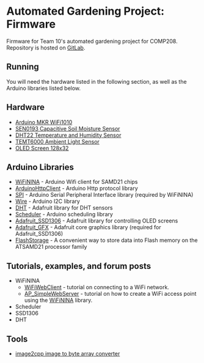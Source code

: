 # Automated Gardening Project: Firmware

Firmware for Team 10's automated gardening project for COMP208. Repository is hosted on [GitLab](https://gitlab.com/uol-team-10/firmware).

## Running

You will need the hardware listed in the following section, as well as the
Arduino libraries listed below.

## Hardware

* [Arduino MKR WiFi1010](https://store.arduino.cc/arduino-mkr-wifi-1010)
* [SEN0193 Capacitive Soil Moisture Sensor](https://wiki.dfrobot.com/Capacitive_Soil_Moisture_Sensor_SKU_SEN0193)
* [DHT22 Temperature and Humidity Sensor](https://www.adafruit.com/product/385)
* [TEMT6000 Ambient Light Sensor](https://wiki.keyestudio.com/Ks0098_keyestudio_TEMT6000_Ambient_Light_Sensor)
* [OLED Screen 128x32](https://www.adafruit.com/product/931)

<!-- ## Schematic
![Schematic](./img/schematic.png) -->

## Arduino Libraries

* [WiFiNINA](https://www.arduino.cc/en/Reference/WiFiNINA) - Arduino Wifi client for SAMD21 chips
* [ArduinoHttpClient](https://github.com/arduino-libraries/ArduinoHttpClient) - Arduino Http protocol library
* [SPI](https://www.arduino.cc/en/reference/SPI) - Arduino Serial Peripheral Interface library (required by WiFiNINA)
* [Wire](https://www.arduino.cc/en/reference/wire) - Arduino I2C library
* [DHT](https://github.com/adafruit/DHT-sensor-library) - Adafruit library for DHT sensors
* [Scheduler](https://www.arduino.cc/en/reference/scheduler) - Arduino scheduling library
* [Adafruit_SSD1306](https://github.com/adafruit/Adafruit_SSD1306) - Adafruit library for controlling OLED screens
* [Adafruit_GFX](https://github.com/adafruit/Adafruit-GFX-Library) - Adafruit core graphics library (required for Adafruit_SSD1306)
* [FlashStorage](https://github.com/cmaglie/FlashStorage) -  A convenient way to store data into Flash memory on the ATSAMD21 processor family

## Tutorials, examples, and forum posts

* WiFiNINA
  * [WiFiWebClient](https://www.arduino.cc/en/Tutorial/WiFiNINAWiFiWebClient) - tutorial on connecting to a WiFi network.
  * [AP_SimpleWebServer](https://www.arduino.cc/en/Tutorial/WiFiNINAAPSimpleWebServer) - tutorial on how to create a WiFi access point using the [WiFiNINA](https://www.arduino.cc/en/Reference/WiFiNINA) library.
* Scheduler
* SSD1306
* DHT

## Tools

* [image2cpp image to byte array converter](https://javl.github.io/image2cpp/)
